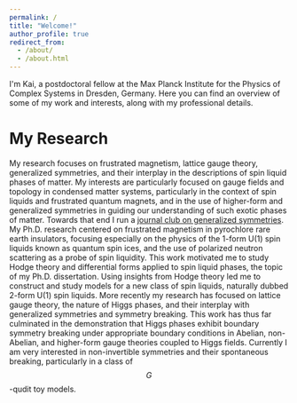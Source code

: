 ```yaml
---
permalink: /
title: "Welcome!"
author_profile: true
redirect_from: 
  - /about/
  - /about.html
---
```



I'm Kai, a postdoctoral fellow at the Max Planck Institute for the Physics of Complex Systems in Dresden, Germany. 
Here you can find an overview of some of my work and interests, along with my professional details. 


My Research
=====

My research focuses on frustrated magnetism, lattice gauge theory, generalized symmetries, and their interplay in the descriptions of spin liquid phases of matter.
My interests are particularly focused on gauge fields and topology in condensed matter systems, particularly in the context of spin liquids and frustrated quantum magnets, and in the use of higher-form and generalized symmetries in guiding our understanding of such exotic phases of matter.
Towards that end I run a [journal club on generalized symmetries](https://generalized-symmetries-journal-club.github.io). 
My Ph.D. research centered on frustrated magnetism in pyrochlore rare earth insulators, focusing especially on the physics of the 1-form U(1) spin liquids known as quantum spin ices, and the use of polarized neutron scattering as a probe of spin liquidity. 
This work motivated me to study Hodge theory and differential forms applied to spin liquid phases, the topic of my Ph.D. dissertation. 
Using insights from Hodge theory led me to construct and study models for a new class of spin liquids, naturally dubbed 2-form U(1) spin liquids. 
More recently my research has focused on lattice gauge theory, the nature of Higgs phases, and their interplay with generalized symmetries and symmetry breaking. 
This work has thus far culminated in the demonstration that Higgs phases exhibit boundary symmetry breaking under appropriate boundary conditions in Abelian, non-Abelian, and higher-form gauge theories coupled to Higgs fields.
Currently I am very interested in non-invertible symmetries and their spontaneous breaking, particularly in a class of $$G$$-qudit toy models.




